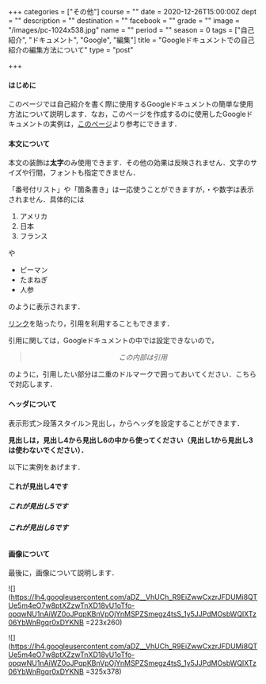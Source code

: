 +++
categories = ["その他"]
course = ""
date = 2020-12-26T15:00:00Z
dept = ""
description = ""
destination = ""
facebook = ""
grade = ""
image = "/images/pc-1024x538.jpg"
name = ""
period = ""
season = 0
tags = ["自己紹介", "ドキュメント", "Google", "編集"]
title = "Googleドキュメントでの自己紹介の編集方法について"
type = "post"

+++
#### **はじめに**

このページでは自己紹介を書く際に使用するGoogleドキュメントの簡単な使用方法について説明します．なお，このページを作成するのに使用したGoogleドキュメントの実例は，[このページ](https://docs.google.com/document/d/1iwN63dPlSjGo-3KYL9fgNm8FOpAh7egKwTXg3txcYdU/edit?usp=sharing)より参考にできます．

#### **本文について**

本文の装飾は**太字**のみ使用できます．その他の効果は反映されません．文字のサイズや行間，フォントも指定できません．

「番号付リスト」や「箇条書き」は一応使うことができますが，・や数字は表示されません．具体的には

1. アメリカ
2. 日本
3. フランス

や

* ピーマン
* たまねぎ
* 人参

のように表示されます．

[リンク](https://kyudai-tobitate.netlify.app/google/)を貼ったり，引用を利用することもできます．

引用に関しては，Googleドキュメントの中では設定できないので，

> $$この内部は引用$$

のように，引用したい部分は二重のドルマークで囲っておいてください．こちらで対応します．

#### **ヘッダについて**

表示形式＞段落スタイル＞見出し，からヘッダを設定することができます．

**見出しは，見出し4から見出し6の中から使ってください（見出し1から見出し3は使わないでください）．**

以下に実例をあげます．

#### **これが見出し4です**

##### **これが見出し5です**

###### **これが見出し6です**

#### **画像について**

最後に，画像について説明します．

![](https://lh4.googleusercontent.com/aDZ__VhUCh_R9EiZwwCxzrJFDUMi8QTUe5m4eO7w8ptXZzwTnXD18vU1oTfo-opqwNU1nAiWZ0oJPqpKBnVpOjYnMSPZSmegz4tsS_1y5JJPdMOsbWQlXTz06YbWnRgqr0xDYKNB =223x260)

![](https://lh4.googleusercontent.com/aDZ__VhUCh_R9EiZwwCxzrJFDUMi8QTUe5m4eO7w8ptXZzwTnXD18vU1oTfo-opqwNU1nAiWZ0oJPqpKBnVpOjYnMSPZSmegz4tsS_1y5JJPdMOsbWQlXTz06YbWnRgqr0xDYKNB =325x378)